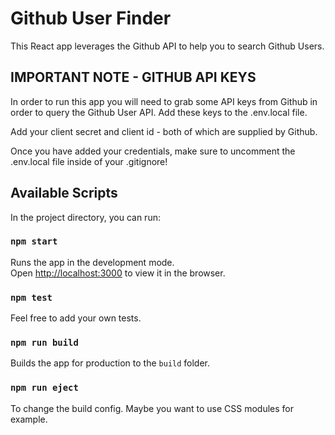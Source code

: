# Github User Finder

This React app leverages the Github API to help you to search Github Users.

## IMPORTANT NOTE - GITHUB API KEYS

In order to run this app you will need to grab some API keys from Github in order to query the Github User API. Add these keys to the .env.local file.

Add your client secret and client id - both of which are supplied by Github.

Once you have added your credentials, make sure to uncomment the .env.local file inside of your .gitignore!

## Available Scripts

In the project directory, you can run:

### `npm start`

Runs the app in the development mode.<br />
Open [http://localhost:3000](http://localhost:3000) to view it in the browser.

### `npm test`

Feel free to add your own tests.

### `npm run build`

Builds the app for production to the `build` folder.<br />

### `npm run eject`

To change the build config. Maybe you want to use CSS modules for example.
